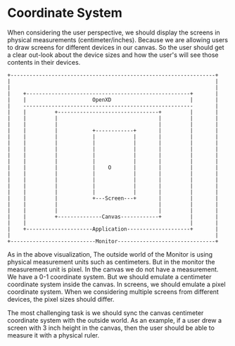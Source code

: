 # Coordinate System

When considering the user perspective, we should display the screens in 
physical measurements (centimeter/inches). Because we are allowing users to
draw screens for different devices in our canvas. So the user should get
a clear out-look about the device sizes and how the user's will see those
contents in their devices.

```
+-----------------------------------------------------------------+
|                                                                 |
|                                                                 |
|    +----------------------------------------------------+       |
|    |                     OpenXD                         |       |
|    ------------------------------------------------------       |
|    |         +--------------------------------+         |       |
|    |         |                                |         |       |
|    |         |                                |         |       |
|    |         |           +------------+       |         |       |
|    |         |           |            |       |         |       |
|    |         |           |            |       |         |       |
|    |         |           |            |       |         |       |
|    |         |           |            |       |         |       |
|    |         |           |            |       |         |       |
|    |         |           |    O       |       |         |       |
|    |         |           |            |       |         |       |
|    |         |           |            |       |         |       |
|    |         |           |            |       |         |       |
|    |         |           |            |       |         |       |
|    |         |           +---Screen---+       |         |       |
|    |         |                                |         |       |
|    |         |                                |         |       |
|    |         +--------------Canvas------------+         |       |
|    |                                                    |       |
|    +---------------------Application--------------------+       |
|                                                                 |
+---------------------------Monitor-------------------------------+
```

As in the above visualization, The outside world of the Monitor is using 
physical measurement units such as centimeters. But in the monitor the
measurement unit is pixel. In the canvas we do not have a measurement.
We have a 0-1 coordinate system. But we should emulate a centimeter
coordinate system inside the canvas. In screens, we should emulate
a pixel coordinate system. When we considering multiple screens from
different devices, the pixel sizes should differ.

The most challenging task is we should sync the canvas centimeter coordinate
system with the outside world. As an example, if a user drew a screen with 3
inch height in the canvas, then the user should be able to measure it with
a physical ruler.
